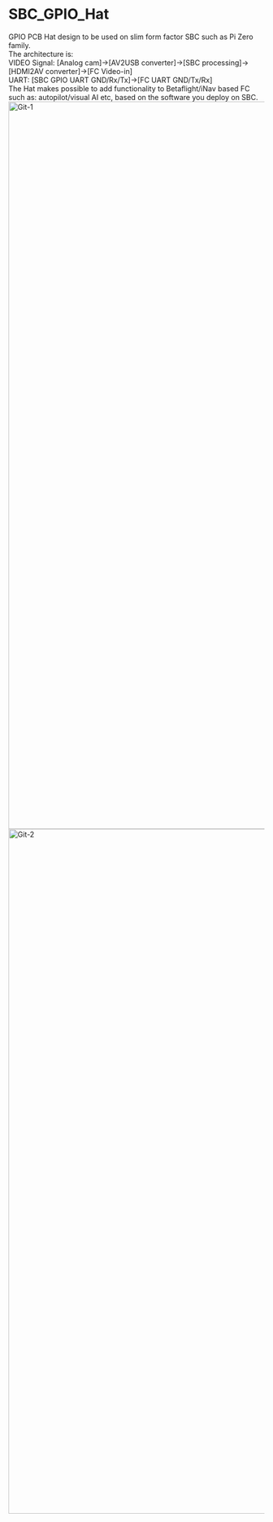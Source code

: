 # SBC_GPIO_Hat

GPIO PCB Hat design to be used on slim form factor SBC such as Pi Zero family.<br> 
The architecture is:<br> 
VIDEO Signal: [Analog cam]->[AV2USB converter]->[SBC processing]->[HDMI2AV converter]->[FC Video-in] <br>
UART: [SBC GPIO UART GND/Rx/Tx]->[FC UART GND/Tx/Rx] <br>
The Hat makes possible to add functionality to Betaflight/iNav based FC such as: autopilot/visual AI etc, based on the software you deploy on SBC.
<img width="1430" alt="Git-1" src="https://github.com/user-attachments/assets/6be5660e-a38b-4bfa-9094-bb598695eb53" />
<img width="1346" alt="Git-2" src="https://github.com/user-attachments/assets/e13ba533-d870-47a3-937d-d5ce8fe62537" />

